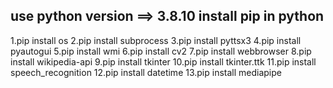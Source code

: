 use python version ==> 3.8.10
install pip in python
---------------------
1.pip install os
2.pip install subprocess
3.pip install pyttsx3
4.pip install pyautogui
5.pip install wmi
6.pip install cv2
7.pip install webbrowser
8.pip install wikipedia-api
9.pip install tkinter
10.pip install tkinter.ttk
11.pip install speech_recognition
12.pip install datetime
13.pip install mediapipe

